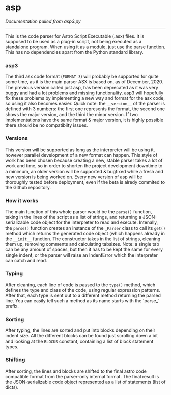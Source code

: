 # asp
*Documentation pulled from asp3.py*
___
This is the code parser for Astro Script Executable (.asx) files.
It is supposed to be used as a plug-in script, not being executed as
a standalone program. When using it as a module, just use the parse
function. This has no dependencies apart from the Python standard
library.

### asp3
  The third asx code format (`FORMAT 3`) will probably be supported
  for quite some time, as it is the main parser ASX is based on, as of
  December, 2020. The previous version called just asp, has been deprecated
  as it was very buggy and had a lot problems and missing functionality.
  asp3 will hopefully fix these problems by implementing a new way and
  format for the asx code, so using it also becomes easier. Quick note:
  the `__version__` of the parser is defined with 3 numbers: the first one
  represents the format, the second one shows the major version, and the
  third the minor version. If two implementations have the same format
  & major version, it is highly possible there should be no compatibilty
  issues.

### Versions
  This version will be supported as long as the interpreter will
  be using it, however parallel development of a new format can happen.
  This style of work has been chosen because creating a new, stable parser
  takes a lot of work and time, so in order to shorten the project development
  downtime to a minimum, an older version will be supported & bugfixed
  while a fresh and new version is being worked on. Every new version of
  asp will be thoroughly tested before deployment, even if the beta is
  alredy commited to the Github repository.

### How it works
  The main function of this whole parser would be the `parse()`
  function, taking in the lines of the script as a list of strings, and
  returning a JSON-serializable code object for the interpreter to read
  and execute. Intenally, the `parse()` function creates an instance of the
  `_Parser` class to call its `get()` method which returns the generated code
  object (which happens already in the `__init__` function. The constructor
  takes in the list of strings, cleaning them up, removing comments and
  calculating tabsizes. Note: a single tab can be any amount of spaces,
  but then it has to be kept the same for every single indent, or the
  parser will raise an IndentError which the interpreter can catch and
  read.


### Typing
  After cleaning, each line of code is passed to the `type()` method,
  which defines the type and class of the code, using regular expression
  patterns. After that, each type is sent out to a different method returning
  the parsed line. You can easily tell such a method as its name starts with
  the 'parse_' prefix.

### Sorting
  After typing, the lines are sorted and put into blocks depending
  on their indent size. All the different blocks can be found just scrolling
  down a bit and looking at the `BLOCKS` constant, containing a list of
  block statement types.

### Shifting
  After sorting, the lines and blocks are shifted to the final
  astro code compatible format from the parser-only internal format. The
  final result is the JSON-serializable code object represented as a list
  of statements (list of dicts).
